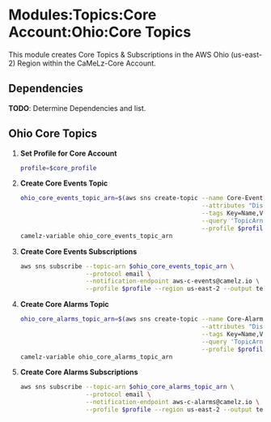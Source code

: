 # Modules:Topics:Core Account:Ohio:Core Topics

This module creates Core Topics & Subscriptions in the AWS Ohio (us-east-2) Region within the
CaMeLz-Core Account.

## Dependencies

**TODO**: Determine Dependencies and list.

## Ohio Core Topics

1. **Set Profile for Core Account**

    ```bash
    profile=$core_profile
    ```

1. **Create Core Events Topic**

    ```bash
    ohio_core_events_topic_arn=$(aws sns create-topic --name Core-Events \
                                                      --attributes "DisplayName=CMLC Events" \
                                                      --tags Key=Name,Value=Core-Events-Topic Key=Company,Value=CaMeLz Key=Environment,Value=Core \
                                                      --query 'TopicArn' \
                                                      --profile $profile --region us-east-2 --output text)
    camelz-variable ohio_core_events_topic_arn
    ```

1. **Create Core Events Subscriptions**

    ```bash
    aws sns subscribe --topic-arn $ohio_core_events_topic_arn \
                      --protocol email \
                      --notification-endpoint aws-c-events@camelz.io \
                      --profile $profile --region us-east-2 --output text
    ```

1. **Create Core Alarms Topic**

    ```bash
    ohio_core_alarms_topic_arn=$(aws sns create-topic --name Core-Alarms \
                                                      --attributes "DisplayName=CMLC Alarms" \
                                                      --tags Key=Name,Value=Core-Alarms-Topic Key=Company,Value=CaMeLz Key=Environment,Value=Core \
                                                      --query 'TopicArn' \
                                                      --profile $profile --region us-east-2 --output text)
    camelz-variable ohio_core_alarms_topic_arn
    ```

1. **Create Core Alarms Subscriptions**

    ```bash
    aws sns subscribe --topic-arn $ohio_core_alarms_topic_arn \
                      --protocol email \
                      --notification-endpoint aws-c-alarms@camelz.io \
                      --profile $profile --region us-east-2 --output text
    ```
